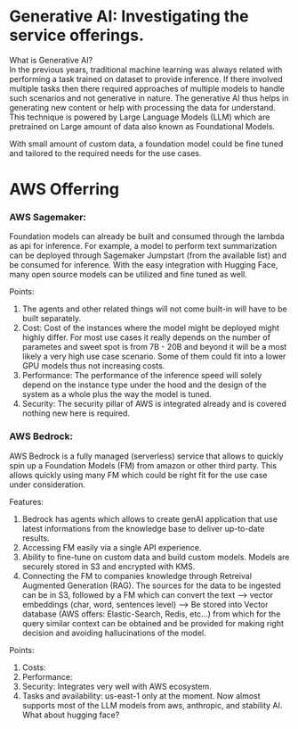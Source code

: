 # Generative AI: Investigating the service offerings.
What is Generative AI?  
In the previous years, traditional machine learning was always related with performing a task trained on dataset to provide inference. If there involved multiple tasks then there required approaches of multiple models to handle such scenarios and not generative in nature. The generative AI thus helps in generating new content or help with processing the data for understand. This technique is powered by Large Language Models (LLM) which are pretrained on Large amount of data also known as Foundational Models.

With small amount of custom data, a foundation model could be fine tuned and tailored to the required needs for the use cases.  

# AWS Offerring
### AWS Sagemaker:  
Foundation models can already be built and consumed through the lambda as api for inference. For example, a model to perform text summarization can be deployed through Sagemaker Jumpstart (from the available list) and be consumed for inference. With the easy integration with Hugging Face, many open source models can be utilized and fine tuned as well. 

Points:  
1. The agents and other related things will not come built-in will have to be built separately.  
2. Cost: Cost of the instances where the model might be deployed might highly differ. For most use cases it really depends on the number of parametes and sweet spot is from 7B - 20B and beyond it will be a most likely a very high use case scenario. Some of them could fit into a lower GPU models thus not increasing costs.   
3. Performance: The performance of the inference speed will solely depend on the instance type under the hood and the design of the system as a whole plus the way the model is tuned.  
4. Security: The security pillar of AWS is integrated already and is covered nothing new here is required.  

### AWS Bedrock:  
AWS Bedrock is a fully managed (serverless) service that allows to quickly spin up a Foundation Models (FM) from amazon or other third party. This allows quickly using many FM which could be right fit for the use case under consideration.  

Features:  
1. Bedrock has agents which allows to create genAI application that use latest informations from the knowledge base to deliver up-to-date results.  
2. Accessing FM easily via a single API experience.  
3. Ability to fine-tune on custom data and build custom models. Models are securely stored in S3 and encrypted with KMS.  
4. Connecting the FM to companies knowledge through Retreival Augmented Generation (RAG). The sources for the data to be ingested can be in S3, followed by a FM which can convert the text --> vector embeddings (char, word, sentences level) --> Be stored into Vector database (AWS offers: Elastic-Search, Redis, etc...) from which for the query similar context can be obtained and be provided for making right decision and avoiding hallucinations of the model.  

Points:  
1. Costs: <TODO>  
2. Performance: <TODO>
3. Security: Integrates very well with AWS ecosystem.
4. Tasks and availability:
us-east-1 only at the moment. Now almost supports most of the LLM models from aws, anthropic, and stability AI.
What about hugging face? <TODO>